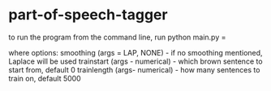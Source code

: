 # part-of-speech-tagger
to run the program from the command line, run
  python main.py <opt>=<arg>

  where options: smoothing (args = LAP, NONE) - if no smoothing mentioned, Laplace will be used
                 trainstart (args - numerical) - which brown sentence to start from, default 0
                 trainlength (args- numerical) - how many sentences to train on, default 5000
